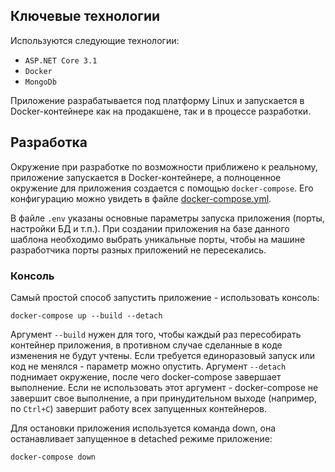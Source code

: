 ## Ключевые технологии

Используются следующие технологии:
- `ASP.NET Core 3.1`
- `Docker`
- `MongoDb`

Приложение разрабатывается под платформу Linux и запускается в Docker-контейнере как на продакшене, так и в процессе разработки.

## Разработка

Окружение при разработке по возможности приближено к реальному, приложение запускается в Docker-контейнере, а полноценное окружение для приложения создается с помощью `docker-compose`. Его конфигурацию можно увидеть в файле [docker-compose.yml](./docker-compose.yml).

В файле `.env` указаны основные параметры запуска приложения (порты, настройки БД и т.п.). При создании приложения на базе данного шаблона необходимо выбрать уникальные порты, чтобы на машине разработчика порты разных приложений не пересекались.

### Консоль

Самый простой способ запустить приложение - использовать консоль:
```
docker-compose up --build --detach
```
Аргумент `--build` нужен для того, чтобы каждый раз пересобирать контейнер приложения, в противном случае сделанные в коде изменения не будут учтены. Если требуется единоразовый запуск или код не менялся - параметр можно опустить.
Аргумент `--detach` поднимает окружение, после чего docker-compose завершает выполнение. Если не использовать этот аргумент - docker-compose не завершит свое выполнение, а при принудительном выходе (например, по `Ctrl+C`) завершит работу всех запущенных контейнеров.

Для остановки приложения используется команда down, она останавливает запущенное в detached режиме приложение:
```
docker-compose down
```
